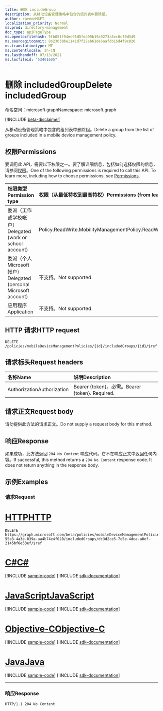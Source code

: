 ```yaml
---
title: 删除 includeGroup
description: 从移动设备管理策略中包含的组列表中删除组。
author: ravennMSFT
localization_priority: Normal
ms.prod: directory-management
doc_type: apiPageType
ms.openlocfilehash: 5fb051f94ec95d5fea05b19a9273a3ec6cf0d349
ms.sourcegitcommit: 8b23038be1141d7f22eb61de6aafdb16d4f9c826
ms.translationtype: MT
ms.contentlocale: zh-CN
ms.lasthandoff: 07/13/2021
ms.locfileid: "53401605"
---
```

# <a name="delete-includedgroup"></a><span data-ttu-id="ba14b-103">删除 includedGroup</span><span class="sxs-lookup"><span data-stu-id="ba14b-103">Delete includedGroup</span></span>

<span data-ttu-id="ba14b-104">命名空间：microsoft.graph</span><span class="sxs-lookup"><span data-stu-id="ba14b-104">Namespace: microsoft.graph</span></span>

[!INCLUDE [beta-disclaimer](../../includes/beta-disclaimer.md)]

<span data-ttu-id="ba14b-105">从移动设备管理策略中包含的组列表中删除组。</span><span class="sxs-lookup"><span data-stu-id="ba14b-105">Delete a group from the list of groups included in a mobile device management policy.</span></span>

## <a name="permissions"></a><span data-ttu-id="ba14b-106">权限</span><span class="sxs-lookup"><span data-stu-id="ba14b-106">Permissions</span></span>

<span data-ttu-id="ba14b-p101">要调用此 API，需要以下权限之一。要了解详细信息，包括如何选择权限的信息，请参阅[权限](/graph/permissions-reference)。</span><span class="sxs-lookup"><span data-stu-id="ba14b-p101">One of the following permissions is required to call this API. To learn more, including how to choose permissions, see [Permissions](/graph/permissions-reference).</span></span>

|<span data-ttu-id="ba14b-109">权限类型</span><span class="sxs-lookup"><span data-stu-id="ba14b-109">Permission type</span></span>|<span data-ttu-id="ba14b-110">权限（从最低特权到最高特权）</span><span class="sxs-lookup"><span data-stu-id="ba14b-110">Permissions (from least to most privileged)</span></span>|
|:---|:---|
|<span data-ttu-id="ba14b-111">委派（工作或学校帐户）</span><span class="sxs-lookup"><span data-stu-id="ba14b-111">Delegated (work or school account)</span></span>|<span data-ttu-id="ba14b-112">Policy.ReadWrite.MobilityManagement</span><span class="sxs-lookup"><span data-stu-id="ba14b-112">Policy.ReadWrite.MobilityManagement</span></span>|
|<span data-ttu-id="ba14b-113">委派（个人 Microsoft 帐户）</span><span class="sxs-lookup"><span data-stu-id="ba14b-113">Delegated (personal Microsoft account)</span></span> | <span data-ttu-id="ba14b-114">不支持。</span><span class="sxs-lookup"><span data-stu-id="ba14b-114">Not supported.</span></span>|
|<span data-ttu-id="ba14b-115">应用程序</span><span class="sxs-lookup"><span data-stu-id="ba14b-115">Application</span></span> | <span data-ttu-id="ba14b-116">不支持。</span><span class="sxs-lookup"><span data-stu-id="ba14b-116">Not supported.</span></span>|

## <a name="http-request"></a><span data-ttu-id="ba14b-117">HTTP 请求</span><span class="sxs-lookup"><span data-stu-id="ba14b-117">HTTP request</span></span>

<!-- {
  "blockType": "ignored"
}
-->

``` http
DELETE /policies/mobileDeviceManagementPolicies/{id}/includedGroups/{id}/$ref
```

## <a name="request-headers"></a><span data-ttu-id="ba14b-118">请求标头</span><span class="sxs-lookup"><span data-stu-id="ba14b-118">Request headers</span></span>

|<span data-ttu-id="ba14b-119">名称</span><span class="sxs-lookup"><span data-stu-id="ba14b-119">Name</span></span>|<span data-ttu-id="ba14b-120">说明</span><span class="sxs-lookup"><span data-stu-id="ba14b-120">Description</span></span>|
|:---|:---|
|<span data-ttu-id="ba14b-121">Authorization</span><span class="sxs-lookup"><span data-stu-id="ba14b-121">Authorization</span></span>|<span data-ttu-id="ba14b-p102">Bearer {token}。必需。</span><span class="sxs-lookup"><span data-stu-id="ba14b-p102">Bearer {token}. Required.</span></span>|

## <a name="request-body"></a><span data-ttu-id="ba14b-124">请求正文</span><span class="sxs-lookup"><span data-stu-id="ba14b-124">Request body</span></span>

<span data-ttu-id="ba14b-125">请勿提供此方法的请求正文。</span><span class="sxs-lookup"><span data-stu-id="ba14b-125">Do not supply a request body for this method.</span></span>

## <a name="response"></a><span data-ttu-id="ba14b-126">响应</span><span class="sxs-lookup"><span data-stu-id="ba14b-126">Response</span></span>

<span data-ttu-id="ba14b-p103">如果成功，此方法返回 `204 No Content` 响应代码。它不在响应正文中返回任何内容。</span><span class="sxs-lookup"><span data-stu-id="ba14b-p103">If successful, this method returns a `204 No Content` response code. It does not return anything in the response body.</span></span>

## <a name="examples"></a><span data-ttu-id="ba14b-129">示例</span><span class="sxs-lookup"><span data-stu-id="ba14b-129">Examples</span></span>

### <a name="request"></a><span data-ttu-id="ba14b-130">请求</span><span class="sxs-lookup"><span data-stu-id="ba14b-130">Request</span></span>


# <a name="http"></a>[<span data-ttu-id="ba14b-131">HTTP</span><span class="sxs-lookup"><span data-stu-id="ba14b-131">HTTP</span></span>](#tab/http)
<!-- {
  "blockType": "request",
  "name": "delete_group"
}
-->

``` http
DELETE https://graph.microsoft.com/beta/policies/mobileDeviceManagementPolicies/ab90bacf-55a3-4a3e-839a-aa4b74e4f020/includedGroups/dc3d2ce5-7c5e-4dca-a0ef-2145bf6e53ef/$ref
```
# <a name="c"></a>[<span data-ttu-id="ba14b-132">C#</span><span class="sxs-lookup"><span data-stu-id="ba14b-132">C#</span></span>](#tab/csharp)
[!INCLUDE [sample-code](../includes/snippets/csharp/delete-group-csharp-snippets.md)]
[!INCLUDE [sdk-documentation](../includes/snippets/snippets-sdk-documentation-link.md)]

# <a name="javascript"></a>[<span data-ttu-id="ba14b-133">JavaScript</span><span class="sxs-lookup"><span data-stu-id="ba14b-133">JavaScript</span></span>](#tab/javascript)
[!INCLUDE [sample-code](../includes/snippets/javascript/delete-group-javascript-snippets.md)]
[!INCLUDE [sdk-documentation](../includes/snippets/snippets-sdk-documentation-link.md)]

# <a name="objective-c"></a>[<span data-ttu-id="ba14b-134">Objective-C</span><span class="sxs-lookup"><span data-stu-id="ba14b-134">Objective-C</span></span>](#tab/objc)
[!INCLUDE [sample-code](../includes/snippets/objc/delete-group-objc-snippets.md)]
[!INCLUDE [sdk-documentation](../includes/snippets/snippets-sdk-documentation-link.md)]

# <a name="java"></a>[<span data-ttu-id="ba14b-135">Java</span><span class="sxs-lookup"><span data-stu-id="ba14b-135">Java</span></span>](#tab/java)
[!INCLUDE [sample-code](../includes/snippets/java/delete-group-java-snippets.md)]
[!INCLUDE [sdk-documentation](../includes/snippets/snippets-sdk-documentation-link.md)]

---


### <a name="response"></a><span data-ttu-id="ba14b-136">响应</span><span class="sxs-lookup"><span data-stu-id="ba14b-136">Response</span></span>

<!-- {
  "blockType": "response",
  "truncated": true
}
-->

``` http
HTTP/1.1 204 No Content
```
